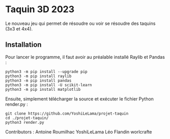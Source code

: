 # Taquin 3D 2023

Le nouveau jeu qui permet de résoudre ou voir se résoudre des taquins (3x3 et 4x4).

## Installation

Pour lancer le programme, il faut avoir au préalable installé Raylib et Pandas :

```commandline
python3 -m pip install --upgrade pip
python3 -m pip install raylib
python3 -m pip install pandas
python3 -m pip install -U scikit-learn
python3 -m pip install matplotlib
```

Ensuite, simplement télécharger la source et exécuter le fichier Python render.py :

```commandline
git clone https://github.com/YoshiLeLama/projet-taquin
cd ./projet-taquin/
python3 render.py
```
Contributors :
Antoine Roumilhac YoshiLeLama
Léo Flandin worlcrafte
